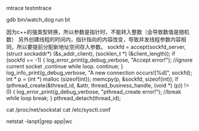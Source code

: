  mtrace testmtrace

gdb bin/watch_dog
run
bt


因为c++的强类型转换，所以参数是指针时，不能转入整数（会导致数值是随机数）
另外创建线程的时间内，指针指向的内容改变，导致并发线程参数内容相同，所以要提前分配新地址空间存入参数。
		sockfd = accept(sockfd_server, (struct sockaddr*) (&s_addr_client),
				(socklen_t *) (&client_length));
		if (sockfd == -1) {
			log_error_print(g_debug_verbose, "Accept error!");
			//ignore current socket ,continue while loop.
			continue;
		}
		log_info_print(g_debug_verbose, "A new connection occurs![%d]", sockfd);
		int * p = (int *) malloc (sizeof(int));
		memcpy(p, &sockfd, sizeof(int));
		if (pthread_create(&thread_id, &attr, thread_business_handle, (void *) (p)) != 0) {
			log_error_print(g_debug_verbose, "pthread_create error!");
			//break while loop
			break;
		}
		pthread_detach(thread_id);


cat /proc/net/sockstat
cat /etc/sysctl.conf

netstat -lanpt|grep app|wc
